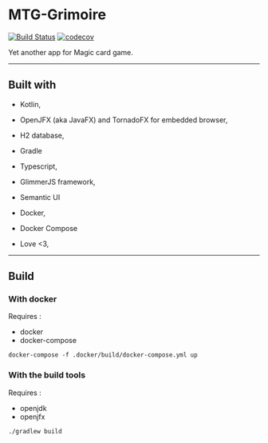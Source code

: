 # MTG-Grimoire

[![Build Status](https://travis-ci.org/mbarberot/mtg-grimoire.svg?branch=master)](https://travis-ci.org/mbarberot/mtg-grimoire)
[![codecov](https://codecov.io/gh/mbarberot/mtg-grimoire/branch/master/graph/badge.svg)](https://codecov.io/gh/mbarberot/mtg-grimoire)

Yet another app for Magic card game.

-----

## Built with 

- Kotlin, 
- OpenJFX (aka JavaFX) and TornadoFX for embedded browser,
- H2 database,
- Gradle

- Typescript,
- GlimmerJS framework,
- Semantic UI

- Docker,
- Docker Compose

- Love <3,

-----

## Build

### With docker

Requires : 
- docker
- docker-compose

```
docker-compose -f .docker/build/docker-compose.yml up
```

### With the build tools

Requires : 
- openjdk
- openjfx

```
./gradlew build
```